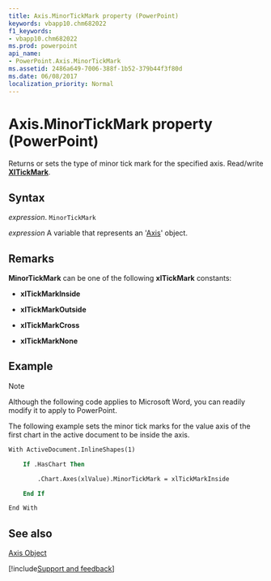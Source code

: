 ```yaml
---
title: Axis.MinorTickMark property (PowerPoint)
keywords: vbapp10.chm682022
f1_keywords:
- vbapp10.chm682022
ms.prod: powerpoint
api_name:
- PowerPoint.Axis.MinorTickMark
ms.assetid: 2486a649-7006-388f-1b52-379b44f3f80d
ms.date: 06/08/2017
localization_priority: Normal
---
```



# Axis.MinorTickMark property (PowerPoint)

Returns or sets the type of minor tick mark for the specified axis. Read/write  **[XlTickMark](PowerPoint.XlTickMark.md)**.


## Syntax

_expression_. `MinorTickMark`

_expression_ A variable that represents an '[Axis](PowerPoint.Axis.md)' object.


## Remarks

 **MinorTickMark** can be one of the following **xlTickMark** constants:


- **xlTickMarkInside**
    
- **xlTickMarkOutside**
    
- **xlTickMarkCross**
    
- **xlTickMarkNone**
    

## Example




> [!NOTE] 
> Although the following code applies to Microsoft Word, you can readily modify it to apply to PowerPoint.

The following example sets the minor tick marks for the value axis of the first chart in the active document to be inside the axis.




```vb
With ActiveDocument.InlineShapes(1)

    If .HasChart Then

        .Chart.Axes(xlValue).MinorTickMark = xlTickMarkInside

    End If

End With
```


## See also


[Axis Object](PowerPoint.Axis.md)

[!include[Support and feedback](~/includes/feedback-boilerplate.md)]